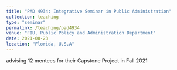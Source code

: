 ```yaml
---
title: "PAD 4934: Integrative Seminar in Public Administration"
collection: teaching
type: "seminar"
permalink: /teaching/pad4934
venue: "FIU, Public Policy and Administration Department"
date: 2021-08-23
location: "Florida, U.S.A"
---
```


advising 12 mentees for their Capstone Project in Fall 2021
